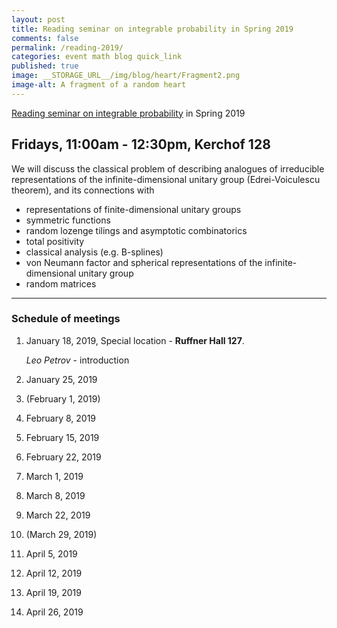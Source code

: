 ```yaml
---
layout: post
title: Reading seminar on integrable probability in Spring 2019
comments: false
permalink: /reading-2019/
categories: event math blog quick_link
published: true
image: __STORAGE_URL__/img/blog/heart/Fragment2.png
image-alt: A fragment of a random heart
---
```


<div><a href="{{site.url}}/reading-2019/">Reading seminar on integrable probability</a> in Spring 2019</div>
<!--more-->

<h2 class="mt-4 mb-3"> Fridays, 11:00am - 12:30pm, Kerchof 128</h2>

We will discuss the classical problem of describing analogues of irreducible representations of the infinite-dimensional unitary group (Edrei-Voiculescu theorem), and its connections with 
- representations of finite-dimensional unitary groups
- symmetric functions
- random lozenge tilings and asymptotic combinatorics
- total positivity 
- classical analysis (e.g. B-splines)
- von Neumann factor and spherical representations of the infinite-dimensional unitary group
- random matrices


---

### Schedule of meetings

1. January 18, 2019, Special location - **Ruffner Hall 127**.
    
    *Leo Petrov* - introduction

2. January 25, 2019

3. (February 1, 2019)

3. February 8, 2019

3. February 15, 2019

3. February 22, 2019

3. March 1, 2019

3. March 8, 2019

3. March 22, 2019

3. (March 29, 2019)

3. April 5, 2019

3. April 12, 2019

3. April 19, 2019

3. April 26, 2019